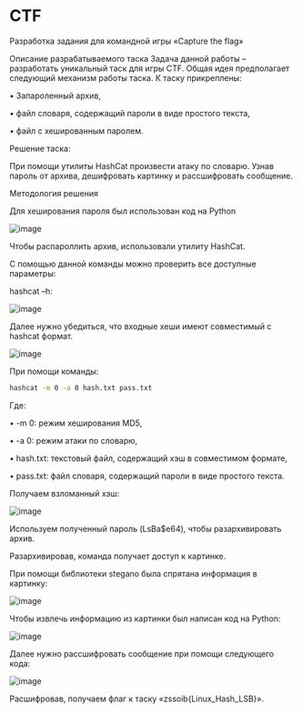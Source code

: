 # CTF
Разработка задания для командной игры «Capture the flag»

Описание разрабатываемого таска
Задача данной работы – разработать уникальный таск для игры CTF. Общая идея предполагает следующий механизм работы таска.
К таску прикреплены: 

•	Запароленный архив,

•	файл словаря, содержащий пароли в виде простого текста,

•	файл с хешированным паролем.


Решение таска:

При помощи утилиты HashCat произвести атаку по словарю. Узнав пароль от архива, дешифровать картинку и рассшифровать сообщение.

Методология решения 

Для хеширования пароля был использован код на Python

![image](https://github.com/Templroot/CTF/assets/67968762/5a260a5d-ea20-4b7b-887f-f0a96ecd66ab)

Чтобы распароллить архив, использовали утилиту HashCat.

С помощью данной команды можно проверить все доступные параметры:

hashcat –h:

![image](https://github.com/Templroot/CTF/assets/67968762/ac422fd3-c186-40a5-9eb9-fc4597fbdb0c)

Далее нужно убедиться, что входные хеши имеют совместимый с hashcat формат.

 ![image](https://github.com/Templroot/CTF/assets/67968762/659866eb-1011-417a-8783-7ae1b92b5d63)
 
При помощи команды:
```bash
hashcat -m 0 -a 0 hash.txt pass.txt
```

Где:

•	-m 0: режим хеширования MD5,

•	-a 0: режим атаки по словарю,

•	hash.txt: текстовый файл, содержащий хэш в совместимом формате,

•	pass.txt: файл словаря, содержащий пароли в виде простого текста.

Получаем взломанный хэш:

![image](https://github.com/Templroot/CTF/assets/67968762/1b471dd2-de3e-49d3-8235-9ca8423b0681)

Используем полученный пароль (LsBa$e64), чтобы разархивировать архив.

Разархивировав, команда получает доступ к картинке.

При помощи библиотеки stegano была спрятана информация в картинку:

![image](https://github.com/Templroot/CTF/assets/67968762/c482f8a7-fda3-4648-9430-ec28e10d6f0d)


Чтобы извлечь информацию из картинки был написан код на Python:

![image](https://github.com/Templroot/CTF/assets/67968762/fc827fc1-51fc-43ca-a09a-30f3b96125ce)


Далее нужно рассшифровать сообщение при помощи следующего кода:

![image](https://github.com/Templroot/CTF/assets/67968762/8bcee204-0852-40dd-bafc-cee4157e520f)

Расшифровав, получаем флаг к таску «zssoib{Linux_Hash_LSB}».
